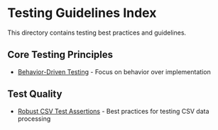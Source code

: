 # Testing Guidelines Index

This directory contains testing best practices and guidelines.

## Core Testing Principles

- [Behavior-Driven Testing](./behavior-driven-testing.md) - Focus on behavior over implementation

## Test Quality

- [Robust CSV Test Assertions](./robust-csv-test-assertions.md) - Best practices for testing CSV data processing

